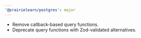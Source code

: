 ```yaml
---
'@prairielearn/postgres': major
---
```


- Remove callback-based query functions.
- Deprecate query functions with Zod-validated alternatives.
